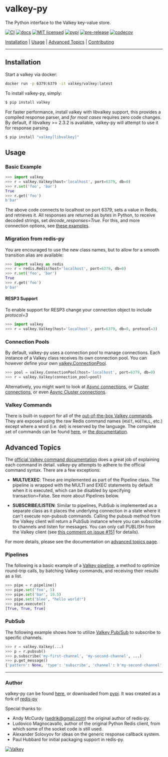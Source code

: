 # valkey-py

The Python interface to the Valkey key-value store.

[![CI](https://github.com/valkey-io/valkey-py/workflows/CI/badge.svg)](https://github.com/valkey-io/valkey-py/actions?query=workflow%3ACI+branch%3Amain)
[![docs](https://readthedocs.org/projects/valkey-py/badge/?version=latest&style=flat)](https://valkey-py.readthedocs.io/en/latest/)
[![MIT licensed](https://img.shields.io/badge/license-MIT-blue.svg)](./LICENSE)
[![pypi](https://badge.fury.io/py/valkey.svg)](https://pypi.org/project/valkey/)
[![pre-release](https://img.shields.io/github/v/release/valkey-io/valkey-py?include_prereleases&label=latest-prerelease)](https://github.com/valkey-io/valkey-py/releases)
[![codecov](https://codecov.io/gh/valkey-io/valkey-py/branch/main/graph/badge.svg?token=yenl5fzxxr)](https://codecov.io/gh/valkey-io/valkey-py)

[Installation](#installation) |  [Usage](#usage) | [Advanced Topics](#advanced-topics) | [Contributing](https://github.com/valkey-io/valkey-py/blob/main/CONTRIBUTING.md)

---------------------------------------------

## Installation

Start a valkey via docker:

``` bash
docker run -p 6379:6379 -it valkey/valkey:latest
```

To install valkey-py, simply:

``` bash
$ pip install valkey
```

For faster performance, install valkey with libvalkey support, this provides a compiled response parser, and *for most cases* requires zero code changes.
By default, if libvalkey >= 2.3.2 is available, valkey-py will attempt to use it for response parsing.

``` bash
$ pip install "valkey[libvalkey]"
```

## Usage

### Basic Example

``` python
>>> import valkey
>>> r = valkey.Valkey(host='localhost', port=6379, db=0)
>>> r.set('foo', 'bar')
True
>>> r.get('foo')
b'bar'
```

The above code connects to localhost on port 6379, sets a value in Redis, and retrieves it. All responses are returned as bytes in Python, to receive decoded strings, set *decode_responses=True*.  For this, and more connection options, see [these examples](https://valkey-py.readthedocs.io/en/stable/examples.html).

### Migration from redis-py

You are encouraged to use the new class names, but to allow for a smooth transition alias are available:

``` python
>>> import valkey as redis
>>> r = redis.Redis(host='localhost', port=6379, db=0)
>>> r.set('foo', 'bar')
True
>>> r.get('foo')
b'bar'
```

#### RESP3 Support
To enable support for RESP3 change your connection object to include *protocol=3*

``` python
>>> import valkey
>>> r = valkey.Valkey(host='localhost', port=6379, db=0, protocol=3)
```

### Connection Pools

By default, valkey-py uses a connection pool to manage connections. Each instance of a Valkey class receives its own connection pool. You can however define your own [valkey.ConnectionPool](https://valkey-py.readthedocs.io/en/stable/connections.html#connection-pools).

``` python
>>> pool = valkey.ConnectionPool(host='localhost', port=6379, db=0)
>>> r = valkey.Valkey(connection_pool=pool)
```

Alternatively, you might want to look at [Async connections](https://valkey-py.readthedocs.io/en/stable/examples/asyncio_examples.html), or [Cluster connections](https://valkey-py.readthedocs.io/en/stable/connections.html#cluster-client), or even [Async Cluster connections](https://valkey-py.readthedocs.io/en/stable/connections.html#async-cluster-client).

### Valkey Commands

There is built-in support for all of the [out-of-the-box Valkey commands](https://valkey.io/commands). They are exposed using the raw Redis command names (`HSET`, `HGETALL`, etc.) except where a word (i.e. del) is reserved by the language. The complete set of commands can be found [here](https://github.com/valkey-io/valkey-py/tree/main/valkey/commands), or [the documentation](https://valkey-py.readthedocs.io/en/stable/commands.html).

## Advanced Topics

The [official Valkey command documentation](https://valkey.io/commands)
does a great job of explaining each command in detail. valkey-py attempts
to adhere to the official command syntax. There are a few exceptions:

-   **MULTI/EXEC**: These are implemented as part of the Pipeline class.
    The pipeline is wrapped with the MULTI and EXEC statements by
    default when it is executed, which can be disabled by specifying
    transaction=False. See more about Pipelines below.

-   **SUBSCRIBE/LISTEN**: Similar to pipelines, PubSub is implemented as
    a separate class as it places the underlying connection in a state
    where it can\'t execute non-pubsub commands. Calling the pubsub
    method from the Valkey client will return a PubSub instance where you
    can subscribe to channels and listen for messages. You can only call
    PUBLISH from the Valkey client (see [this comment on issue
    #151](https://github.com/redis/redis-py/issues/151#issuecomment-1545015)
    for details).

For more details, please see the documentation on [advanced topics page](https://valkey-py.readthedocs.io/en/stable/advanced_features.html).

### Pipelines

The following is a basic example of a [Valkey pipeline](https://redis.io/docs/manual/pipelining/), a method to optimize round-trip calls, by batching Valkey commands, and receiving their results as a list.


``` python
>>> pipe = r.pipeline()
>>> pipe.set('foo', 5)
>>> pipe.set('bar', 18.5)
>>> pipe.set('blee', "hello world!")
>>> pipe.execute()
[True, True, True]
```

### PubSub

The following example shows how to utilize [Valkey Pub/Sub](https://redis.io/docs/manual/pubsub/) to subscribe to specific channels.

``` python
>>> r = valkey.Valkey(...)
>>> p = r.pubsub()
>>> p.subscribe('my-first-channel', 'my-second-channel', ...)
>>> p.get_message()
{'pattern': None, 'type': 'subscribe', 'channel': b'my-second-channel', 'data': 1}
```


--------------------------

### Author

valkey-py can be found [here](
https://github.com/valkey-io/valkey-py), or downloaded from [pypi](https://pypi.org/project/valkey/).
It was created as a fork of [redis-py](https://github.com/redis/redis-py)

Special thanks to:

-   Andy McCurdy (<sedrik@gmail.com>) the original author of redis-py.
-   Ludovico Magnocavallo, author of the original Python Redis client,
    from which some of the socket code is still used.
-   Alexander Solovyov for ideas on the generic response callback
    system.
-   Paul Hubbard for initial packaging support in redis-py.

[![Valkey](./docs/logo-valkey.png)](https://valkey.io/)
